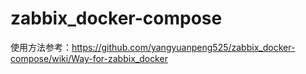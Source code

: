 # zabbix_docker-compose
使用方法参考：https://github.com/yangyuanpeng525/zabbix_docker-compose/wiki/Way-for-zabbix_docker
